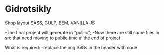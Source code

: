 # Gidrotsikly
Shop layout
SASS, GULP, BEM, VANILLA JS

-The final project will generate in "public";
-Now there are still some files in src that need moving to public time at the end of project

What is required:
-replace the img SVGs in the header with code 




